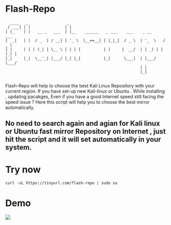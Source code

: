 # Flash-Repo
```
  ____   _                 _                                            
 / ___| | |               | |                                            
| |_    | |   __ _   ___  | |__    ______   _ ___    ___    _ __      ___  
|  _|   | |  / _  | / __| | '_ \  |__==__| | |_|_|  / _ \  | '_  \   / _ \ 
| |     | | | (_| | \__ \ | | | |          | |     |  __/  | | _) | | (_) |
|_|     |_|  \__'_| |___/ |_| |_|          |_|      \___|  | |___/   \___/ 
                                                           | |             
                                                           |_|           
                                                           
```
                                                           
Flash-Repo will help to choose the best Kali Linux Repository with your current region. If you have set-up new Kali-linux or Ubuntu . While installing , updating pacakges, Even if you have a good Internet speed still facing the speed issue ?
Here this script will help you to choose the best mirror automatically. 

## No need to search again and agian for Kali linux or Ubuntu fast mirror Repository on Internet , just hit the script and it will set automatically in your system.

# Try now
```
curl -sL https://tinyurl.com/flash-repo | sudo su  
```

# Demo 

![](https://github.com/raoshaab/Flash-Repo/blob/main/static/repo-1.gif)
